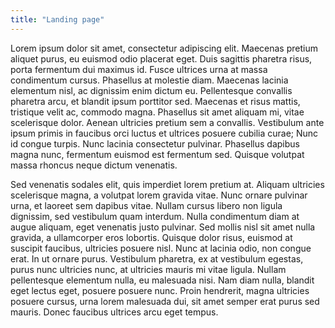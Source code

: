 ```yaml
---
title: "Landing page"
---
```


Lorem ipsum dolor sit amet, consectetur adipiscing elit. Maecenas pretium aliquet purus, eu euismod odio placerat eget. Duis sagittis pharetra risus, porta fermentum dui maximus id. Fusce ultrices urna at massa condimentum cursus. Phasellus at molestie diam. Maecenas lacinia elementum nisl, ac dignissim enim dictum eu. Pellentesque convallis pharetra arcu, et blandit ipsum porttitor sed. Maecenas et risus mattis, tristique velit ac, commodo magna. Phasellus sit amet aliquam mi, vitae scelerisque dolor. Aenean ultricies pretium sem a convallis. Vestibulum ante ipsum primis in faucibus orci luctus et ultrices posuere cubilia curae; Nunc id congue turpis. Nunc lacinia consectetur pulvinar. Phasellus dapibus magna nunc, fermentum euismod est fermentum sed. Quisque volutpat massa rhoncus neque dictum venenatis.

Sed venenatis sodales elit, quis imperdiet lorem pretium at. Aliquam ultricies scelerisque magna, a volutpat lorem gravida vitae. Nunc ornare pulvinar urna, et laoreet sem dapibus vitae. Nullam cursus libero non ligula dignissim, sed vestibulum quam interdum. Nulla condimentum diam at augue aliquam, eget venenatis justo pulvinar. Sed mollis nisl sit amet nulla gravida, a ullamcorper eros lobortis. Quisque dolor risus, euismod at suscipit faucibus, ultricies posuere nisl. Nunc at lacinia odio, non congue erat. In ut ornare purus. Vestibulum pharetra, ex at vestibulum egestas, purus nunc ultricies nunc, at ultricies mauris mi vitae ligula. Nullam pellentesque elementum nulla, eu malesuada nisi. Nam diam nulla, blandit eget lectus eget, posuere posuere nunc. Proin hendrerit, magna ultricies posuere cursus, urna lorem malesuada dui, sit amet semper erat purus sed mauris. Donec faucibus ultrices arcu eget tempus.
